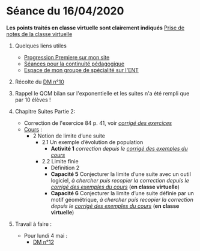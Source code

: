 # Séance du 16/04/2020

__Les points traités en classe virtuelle sont clairement indiqués__
[Prise de notes de la classe virtuelle]()

1. Quelques liens utiles 
   * [Progression Premiere sur mon site](http://www.frederic-junier.org/Premiere2020/Progression/Premiere_2020.html)
   * [Séances pour la continuité pédagogique](https://frederic-junier.github.io/Premiere/)
   * [Espace de mon groupe de spécialité sur l'ENT](https://le-parc.ent.auvergnerhonealpes.fr/classes/premiere-specialite-maths/groupejunier/)

2. Récolte du [DM n°10](https://frederic-junier.org/Premiere2020/Cours/Premiere-DM-exponentielle-suite-Web.pdf)

3. Rappel le QCM bilan sur l'exponentielle et les suites n'a été rempli que par 10 élèves !
   
4. Chapitre Suites Partie 2:
   * Correction de l'exercice 84 p. 41, voir _[corrigé des exercices](../SuitesPartie2/Exos/Corrige-Exos-SuitesPartie2-2019.pdf)_
   * [Cours](https://frederic-junier.org/Premiere2020/Cours/PremiereCoursSuitesPartie2-2019V1-Web.pdf)  :
     * 2 Notion de limite d’une suite
       * 2.1 Un exemple d’évolution de population
          * __Activité 1__   _correction depuis le [corrigé des exemples du cours](../SuitesPartie2/Cours/Corrige-Cours-SuitesPartie2-2019.pdf)_ 
       * 2.2 Limite finie
          * Définition 2
          * __Capacité 5__ Conjecturer la limite d’une suite avec un outil logiciel, _à chercher puis recopier la correction depuis le [corrigé des exemples du cours](../SuitesPartie2/Cours/Corrige-Cours-SuitesPartie2-2019.pdf)_  (__en classe virtuelle__)
          * __Capacité 6__  Conjecturer la limite d’une suite définie par un motif géométrique, _à chercher puis recopier la correction depuis le [corrigé des exemples du cours](../SuitesPartie2/Cours/Corrige-Cours-SuitesPartie2-2019.pdf)_  (__en classe virtuelle__)
5. Travail à faire :
   * Pour lundi 4 mai  :
     * [DM n°12](https://frederic-junier.org/Premiere2020/Cours/DM-Vacances-Printemps-Web.pdf)